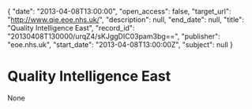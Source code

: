 {
  "date": "2013-04-08T13:00:00", 
  "open_access": false, 
  "target_url": "http://www.qie.eoe.nhs.uk/", 
  "description": null, 
  "end_date": null, 
  "title": "Quality Intelligence East", 
  "record_id": "20130408T130000/urqZ4/sKJggDIC03pam3bg==", 
  "publisher": "eoe.nhs.uk", 
  "start_date": "2013-04-08T13:00:00Z", 
  "subject": null
}

# Quality Intelligence East

None